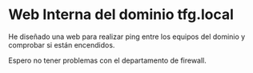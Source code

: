 # Web Interna del dominio tfg.local

He diseñado una web para realizar ping entre los equipos del dominio y comprobar si están encendidos.

Espero no tener problemas con el departamento de firewall.
